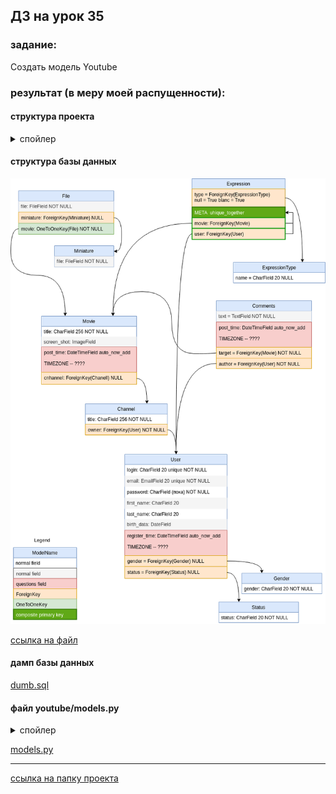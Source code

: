 ## ДЗ на урок 35 

### задание:

Создать модель Youtube 

### результат (в меру моей распущенности):

#### структура проекта

<details>
    <summary>спойлер</summary>

```
.
├── dump.sql
├── main
│   ├── __init__.py
│   ├── settings.py
│   ├── urls.py
│   └── wsgi.py
├── manage.py
├── readme.md
├── requirements.txt
└── youtube
    ├── admin.py
    ├── apps.py
    ├── __init__.py
    ├── migrations
    │   ├── 0001_initial.py
    │   ├── 0002_auto_20191225_1158.py
    │   ├── 0003_auto_20191225_1256.py
    │   ├── 0004_auto_20191225_1304.py
    │   ├── 0005_auto_20191225_1308.py
    │   ├── 0006_auto_20191225_1037.py
    │   ├── 0007_auto_20191225_1108.py
    │   ├── 0008_auto_20191225_1122.py
    │   ├── 0009_auto_20191225_1129.py
    │   ├── 0010_auto_20191225_1313.py
    │   ├── 0011_like.py
    │   ├── 0012_auto_20191226_0632.py
    │   ├── 0013_auto_20191226_0922.py
    │   ├── 0014_file_movie.py
    │   └── __init__.py
    ├── models.py
    ├── static
    │   └── youtube
    │       └── media
    │           ├── mock_file_1pdck9E.jpg
    │           ├── mock_file_2ph9trT.jpg
    │           ├── mock_file.jpg
    │           ├── mock_file_r1uk3j7.jpg
    │           └── mock_file_T4jsHhA.jpg
    ├── templates
    │   └── youtube
    │       └── index.html
    ├── tests.py
    ├── urls.py
    └── views.py
```

</details>

#### структура базы данных


![](https://github.com/mikola-s/lesson_35_dj_03_youtube/blob/master/links/youtube.png)


[ccылка на файл](https://github.com/mikola-s/lesson_35_dj_03_youtube/blob/master/links/youtube.drawio)


#### дамп базы данных

[dumb.sql](https://github.com/mikola-s/lesson_35_dj_03_youtube/blob/master/dump.sql)

#### файл youtube/models.py

<details>
    <summary>спойлер</summary>
        
```python

from django.db import models


# Create your models here.

class Gender(models.Model):
    """ user -> gender """
    gender = models.CharField(max_length=20)

    def __str__(self):
        return self.gender


class Status(models.Model):
    """ user -> status """
    status = models.CharField(max_length=20)

    def __str__(self):
        return self.status


class User(models.Model):
    login = models.CharField(
        verbose_name='User name',
        max_length=32,
        unique=True,
    )
    email = models.EmailField(unique=True)
    password = models.CharField(max_length=255)
    register_time = models.DateTimeField(auto_now_add=True)
    first_name = models.CharField(max_length=20, null=True, blank=True)
    last_name = models.CharField(max_length=20, null=True, blank=True)
    birth_date = models.DateField(null=True, blank=True)
    gender = models.ForeignKey(Gender, on_delete=models.CASCADE, null=True, blank=True)
    status = models.ForeignKey(Status, on_delete=models.CASCADE, null=True, blank=True)

    def __str__(self):
        return f'Youtube user {self.login}'


class Channel(models.Model):
    """ user -> channel """
    title = models.CharField(max_length=255)
    owner = models.ForeignKey(User, on_delete=models.CASCADE)

    def __str__(self):
        return self.title


class Movie(models.Model):
    """ user -> channel -> movies"""
    title = models.CharField(max_length=255)
    post_time = models.DateTimeField(auto_now_add=True)
    channel = models.ForeignKey(Channel, on_delete=models.CASCADE)
    screen_shot = models.ImageField(
        upload_to=f'youtube/static/youtube/media/',
        null=True,
        blank=True,
    )

    def __str__(self):
        return self.title


class File(models.Model):
    """ movie -> file """
    place = models.FileField(upload_to=f'youtube/static/youtube/media/')
    movie = models.OneToOneField(Movie, on_delete=models.CASCADE)


class Miniature(models.Model):
    """ movie -> file -> miniature"""
    place = models.FileField(upload_to=f'youtube/static/youtube/media/')
    file = models.ForeignKey(File, on_delete=models.CASCADE)


class ExpressionType(models.Model):
    """ expression -> expression type: like, dislike etc. """
    name = models.CharField(max_length=20)

    def __str__(self):
        return self.name


class Expression(models.Model):
    """ user -> expression <- movies """

    class Meta:
        unique_together = ['movie', 'user']

    type = models.ForeignKey(ExpressionType, on_delete=models.CASCADE, null=True, blank=True)
    movie = models.ForeignKey(Movie, on_delete=models.CASCADE)
    user = models.ForeignKey(User, on_delete=models.CASCADE)

    def __str__(self):
        return 'Expression'

```

</details>

[models.py](https://github.com/mikola-s/lesson_35_dj_03_youtube/blob/master/youtube/models.py)

---------------------------------

[ссылка на папку проекта](https://github.com/mikola-s/lesson_35_dj_03_youtube)
